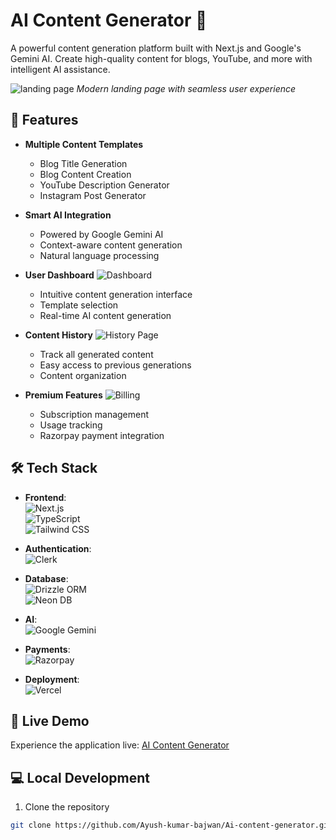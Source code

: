 # AI Content Generator 🤖

A powerful content generation platform built with Next.js and Google's Gemini AI. Create high-quality content for blogs, YouTube, and more with intelligent AI assistance.

![landing page](https://github.com/user-attachments/assets/e7668a71-e3db-4cd4-9383-3f7bd31d4c86)
*Modern landing page with seamless user experience*

## 🌟 Features

- **Multiple Content Templates**
  - Blog Title Generation
  - Blog Content Creation
  - YouTube Description Generator
  - Instagram Post Generator

- **Smart AI Integration**
  - Powered by Google Gemini AI
  - Context-aware content generation
  - Natural language processing

- **User Dashboard**
  ![Dashboard](https://github.com/user-attachments/assets/849e03fc-7ba6-45f6-827e-46203dede4ac)

  - Intuitive content generation interface
  - Template selection
  - Real-time AI content generation

- **Content History**
  ![History Page](https://github.com/user-attachments/assets/ba7110ac-8635-425b-a418-2dc3a76ae468)

  - Track all generated content
  - Easy access to previous generations
  - Content organization

- **Premium Features**
  ![Billing](https://github.com/user-attachments/assets/98d89146-4db7-4259-9926-a6e8e88a9072)

  - Subscription management
  - Usage tracking
  - Razorpay payment integration

## 🛠️ Tech Stack

- **Frontend**:  
  ![Next.js](https://img.shields.io/badge/Next.js-000000?style=flat&logo=nextdotjs&logoColor=white)  
  ![TypeScript](https://img.shields.io/badge/TypeScript-3178C6?style=flat&logo=typescript&logoColor=white)  
  ![Tailwind CSS](https://img.shields.io/badge/Tailwind_CSS-38B2AC?style=flat&logo=tailwindcss&logoColor=white)

- **Authentication**:  
  ![Clerk](https://img.shields.io/badge/Clerk-F03C02?style=flat&logo=clerk&logoColor=white)

- **Database**:  
  ![Drizzle ORM](https://img.shields.io/badge/Drizzle_ORM-006DFA?style=flat&logo=postgresql&logoColor=white)  
  ![Neon DB](https://img.shields.io/badge/Neon_DB-0B1925?style=flat&logo=postgresql&logoColor=white)

- **AI**:  
  ![Google Gemini](https://img.shields.io/badge/Google_Gemini-4285F4?style=flat&logo=google&logoColor=white)

- **Payments**:  
  ![Razorpay](https://img.shields.io/badge/Razorpay-003572?style=flat&logo=razorpay&logoColor=white)

- **Deployment**:  
  ![Vercel](https://img.shields.io/badge/Vercel-000000?style=flat&logo=vercel&logoColor=white)

## 🚀 Live Demo

Experience the application live: [AI Content Generator](https://ai-content-generator-6aru-mw73rhjuf.vercel.app/)

## 💻 Local Development

1. Clone the repository
```bash
git clone https://github.com/Ayush-kumar-bajwan/Ai-content-generator.git
